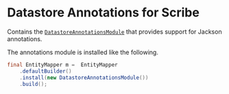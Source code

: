 # Datastore Annotations for Scribe

Contains the [`DatastoreAnnotationsModule`][module-class] that provides
support for Jackson annotations.

The annotations module is installed like the following.

```java
final EntityMapper m =  EntityMapper
    .defaultBuilder()
    .install(new DatastoreAnnotationsModule())
    .build();
```

[module-class]: src/main/java/eu/toolchain/scribe/DatastoreAnnotationsModule.java
